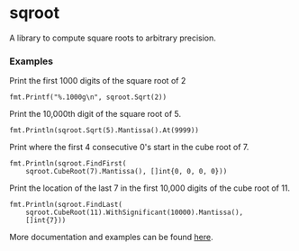 sqroot
======

A library to compute square roots to arbitrary precision.

### Examples

Print the first 1000 digits of the square root of 2

```golang
fmt.Printf("%.1000g\n", sqroot.Sqrt(2))
```

Print the 10,000th digit of the square root of 5.

```golang
fmt.Println(sqroot.Sqrt(5).Mantissa().At(9999))
```

Print where the first 4 consecutive 0's start in the cube root of 7.

```golang
fmt.Println(sqroot.FindFirst(
    sqroot.CubeRoot(7).Mantissa(), []int{0, 0, 0, 0}))
```

Print the location of the last 7 in the first 10,000 digits of the cube root of 11.

```golang
fmt.Println(sqroot.FindLast(
    sqroot.CubeRoot(11).WithSignificant(10000).Mantissa(),
    []int{7}))
```

More documentation and examples can be found [here](https://pkg.go.dev/github.com/keep94/sqroot).
